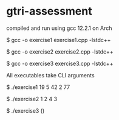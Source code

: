 # gtri-assessment

compiled and run using gcc 12.2.1 on Arch

$ gcc -o exercise1 exercise1.cpp -lstdc++

$ gcc -o exercise2 exercise2.cpp -lstdc++

$ gcc -o exercise3 exercise3.cpp -lstdc++

All executables take CLI arguments

$ ./exercise1 19 5 42 2 77

$ ./exercise2 1 2 4 3

$ ./exercise3 \(\)